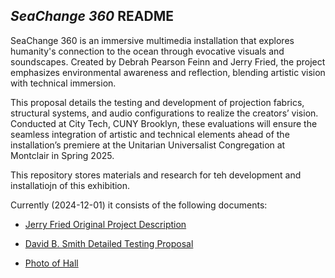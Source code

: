 ## _SeaChange 360_ README

SeaChange 360 is an immersive multimedia installation that explores humanity's connection to the ocean through evocative visuals and soundscapes. Created by Debrah Pearson Feinn and Jerry Fried, the project emphasizes environmental awareness and reflection, blending artistic vision with technical immersion.

This proposal details the testing and development of projection fabrics, structural systems, and audio configurations to realize the creators’ vision. Conducted at City Tech, CUNY Brooklyn, these evaluations will ensure the seamless integration of artistic and technical elements ahead of the installation’s premiere at the Unitarian Universalist Congregation at Montclair in Spring 2025.

This repository stores materials and research for teh development and installatiojn of this exhibition.

Currently (2024-12-01) it consists of the following documents:
- [Jerry Fried Original Project Description](https://github.com/CHI-CityTech/Blended-Reality-Performance-System/blob/main/SeaChange360/Documents/Jerry-Fried_Project_Description.md)
- [David B. Smith Detailed Testing Proposal](https://github.com/CHI-CityTech/Blended-Reality-Performance-System/blob/main/SeaChange360/Documents/SeaChange360_Testing_Proposal.md)

- [Photo of Hall](https://photos.app.goo.gl/hR5x7uoFUEXNrxjN7)

